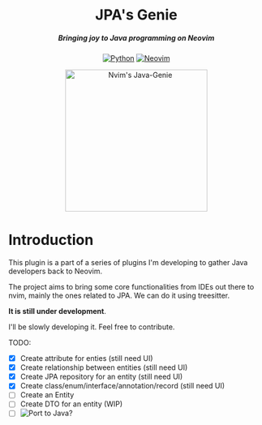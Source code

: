 <div align="center">

# JPA's Genie
##### Bringing joy to Java programming on Neovim
[![Python](https://img.shields.io/badge/python-3670A0?style=for-the-badge&logo=python&logoColor=ffdd54)](http://www.python.org)
[![Neovim](https://img.shields.io/badge/Neovim%200.9+-blue.svg?style=for-the-badge&logo=neovim)](https://neovim.io)

<img alt="Nvim's Java-Genie" height="280" src="https://github.com/andreluisos/nvim-javagenie/blob/main/logo/Logo.png" />
</div>

# Introduction
This plugin is a part of a series of plugins I'm developing to gather Java developers back to Neovim.

The project aims to bring some core functionalities from IDEs out there to nvim, mainly the ones related to JPA. We can do it using treesitter.

**It is still under development**.

I'll be slowly developing it. Feel free to contribute.

TODO:
- [x] Create attribute for enties (still need UI)
- [x] Create relationship between entities (still need UI)
- [x] Create JPA repository for an entity (still need UI)
- [x] Create class/enum/interface/annotation/record (still need UI)
- [ ] Create an Entity
- [ ] Create DTO for an entity (WIP)
- [ ] ![Port to Java?](https://github.com/andreluisos/nvim-jpagenie/issues/9)
